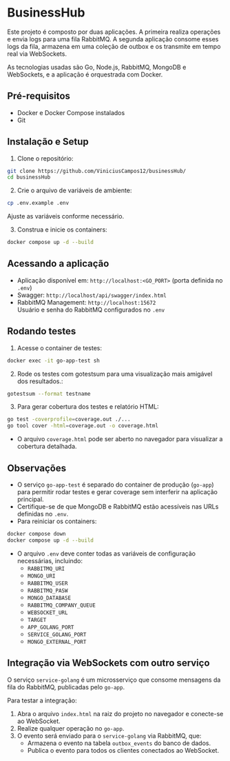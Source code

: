 # BusinessHub

Este projeto é composto por duas aplicações. A primeira realiza operações e envia logs para uma fila RabbitMQ. A segunda aplicação consome esses logs da fila, armazena em uma coleção de outbox e os transmite em tempo real via WebSockets.

As tecnologias usadas são Go, Node.js, RabbitMQ, MongoDB e WebSockets, e a aplicação é orquestrada com Docker.

## Pré-requisitos

- Docker e Docker Compose instalados
- Git

## Instalação e Setup

1. Clone o repositório:  
```bash
git clone https://github.com/ViniciusCampos12/businessHub/
cd businessHub
```

2. Crie o arquivo de variáveis de ambiente:  
```bash
cp .env.example .env
```
Ajuste as variáveis conforme necessário.

3. Construa e inicie os containers:  
```bash
docker compose up -d --build
```

## Acessando a aplicação

- Aplicação disponível em: `http://localhost:<GO_PORT>` (porta definida no `.env`)
- Swagger: `http://localhost/api/swagger/index.html`
- RabbitMQ Management: `http://localhost:15672`  
Usuário e senha do RabbitMQ configurados no `.env`

## Rodando testes

1. Acesse o container de testes:  
```bash
docker exec -it go-app-test sh
```

2. Rode os testes com gotestsum para uma visualização mais amigável dos resultados.:  
```bash
gotestsum --format testname
```

3. Para gerar cobertura dos testes e relatório HTML:  
```bash
go test -coverprofile=coverage.out ./...
go tool cover -html=coverage.out -o coverage.html
```

- O arquivo `coverage.html` pode ser aberto no navegador para visualizar a cobertura detalhada.

## Observações

- O serviço `go-app-test` é separado do container de produção (`go-app`) para permitir rodar testes e gerar coverage sem interferir na aplicação principal.  
- Certifique-se de que MongoDB e RabbitMQ estão acessíveis nas URLs definidas no `.env`.  
- Para reiniciar os containers:  
```bash
docker compose down
docker compose up -d --build
```

- O arquivo `.env` deve conter todas as variáveis de configuração necessárias, incluindo:  
  - `RABBITMQ_URI`  
  - `MONGO_URI`  
  - `RABBITMQ_USER`  
  - `RABBITMQ_PASW`  
  - `MONGO_DATABASE`  
  - `RABBITMQ_COMPANY_QUEUE`  
  - `WEBSOCKET_URL`
  - `TARGET`
  - `APP_GOLANG_PORT`
  - `SERVICE_GOLANG_PORT`
  - `MONGO_EXTERNAL_PORT`

## Integração via WebSockets com outro serviço

O serviço `service-golang` é um microsserviço que consome mensagens da fila do RabbitMQ, publicadas pelo `go-app`.

Para testar a integração:

1. Abra o arquivo `index.html` na raiz do projeto no navegador e conecte-se ao WebSocket.
2. Realize qualquer operação no `go-app`.
3. O evento será enviado para o `service-golang` via RabbitMQ, que:
   - Armazena o evento na tabela `outbox_events` do banco de dados.
   - Publica o evento para todos os clientes conectados ao WebSocket.
